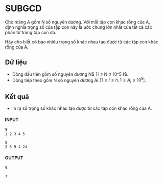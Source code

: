 # SUBGCD
Cho mảng A gồm N số nguyên dương. Với mỗi tập con khác rỗng của A, định nghĩa trọng số của tập con này là ước chung lớn nhất của tất cả các phần tử trong tập con đó.

Hãy cho biết có bao nhiêu trọng số khác nhau tạo được từ các tập con khác rỗng của A.
## Dữ liệu
- Dòng đầu tiên gồm số nguyên dương N$ (1 ≤ N ≤ 10^5 )$.
- Dòng tiếp theo gồm N số nguyên dương Ai $(1 ≤ i ≤ n, 1 ≤ A_i ≤ 10^5)$.
## Kết quả
- In ra số trọng số khác nhau tạo được từ các tập con khác rỗng của A.
#### INPUT
```
5
1 2 3 4 5
```
```
5
2 6 9 4 24
```
#### OUTPUT
```
5
```
```
7
```